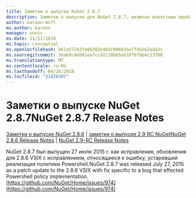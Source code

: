 ```yaml
---
title: Заметки о выпуске NuGet 2.8.7
description: Заметки о выпуске для NuGet 2.8.7, включая известные проблемы, исправленные ошибки, добавленные функции и DCR.
author: karann-msft
ms.author: karann
manager: unnir
ms.date: 11/11/2016
ms.topic: conceptual
ms.openlocfilehash: b61a57242fe05d82b48dc80603aeffda562ada2c
ms.sourcegitcommit: 3eab9c4dd41ea7ccd2c28bb5ab16f6fbbec13708
ms.translationtype: MT
ms.contentlocale: ru-RU
ms.lasthandoff: 04/26/2018
ms.locfileid: "31820307"
---
```

# <a name="nuget-287-release-notes"></a><span data-ttu-id="edb67-103">Заметки о выпуске NuGet 2.8.7</span><span class="sxs-lookup"><span data-stu-id="edb67-103">NuGet 2.8.7 Release Notes</span></span>

<span data-ttu-id="edb67-104">[Заметки о выпуске NuGet 2.8.6](../release-notes/nuget-2.8.6.md) | [заметки о выпуске 2.9 RC NuGet](../release-notes/nuget-2.9-RC.md)</span><span class="sxs-lookup"><span data-stu-id="edb67-104">[NuGet 2.8.6 Release Notes](../release-notes/nuget-2.8.6.md) | [NuGet 2.9-RC Release Notes](../release-notes/nuget-2.9-RC.md)</span></span>

<span data-ttu-id="edb67-105">NuGet 2.8.7 был выпущен 27 июля 2015 г. как исправления, обновления для 2.8.6 VSIX с исправлением, относящиеся к ошибку, устаревший реализация политики Powershell.</span><span class="sxs-lookup"><span data-stu-id="edb67-105">NuGet 2.8.7 was released July 27, 2015 as a patch update to the 2.8.6 VSIX with fix specific to a bug that effected Powershell policy implementation.</span></span>
[https://github.com/NuGet/Home/issues/974](https://github.com/NuGet/Home/issues/974)